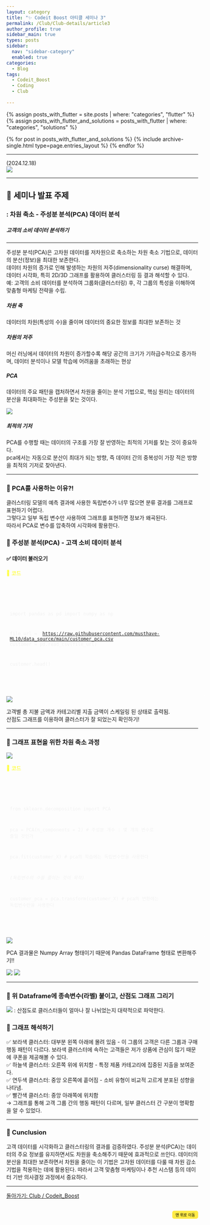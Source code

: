 ```yaml
---
layout: category
title: "✨ Codeit Boost 아티클 세미나 3"
permalink: /Club/Club-details/article3
author_profile: true
sidebar_main: true
types: posts
sidebar:
  nav: "sidebar-category"
  enabled: true
categories:
  - Blog
tags:
  - Codeit_Boost
  - Coding
  - Club
    
---
```




{% assign posts_with_flutter = site.posts | where: "categories", "flutter" %}
{% assign posts_with_flutter_and_solutions = posts_with_flutter | where: "categories", "solutions" %}

{% for post in posts_with_flutter_and_solutions %}
  {% include archive-single.html type=page.entries_layout %}
{% endfor %}  



---

 (2024.12.18)<br/> 
<img src="https://raw.githubusercontent.com/park-hoyeon/park-hoyeon.github.io/master/_pages/Club/images/-article3.png">  

---

## 🚀 세미나 발표 주제
### : 차원 축소 - 주성분 분석(PCA) 데이터 분석
##### 고객의 소비 데이터 분석하기

---

주성분 분석(PCA)은 고차원 데이터를 저차원으로 축소하는 차원 축소 기법으로, 데이터의 분산(정보)을 최대한 보존한다.<br>
데이터 차원의 증가로 인해 발생하는 차원의 저주(dimensionality curse) 해결하며, 데이터 시각화, 특히 2D/3D 그래프를 활용하여 클러스터링 등 결과 해석할 수 있다.<br>
예: 고객의 소비 데이터를 분석하여 그룹화(클러스터링) 후, 각 그룹의 특성을 이해하여 맞춤형 마케팅 전략을 수립.
<br/>

##### 차원 축

데이터의 차원(특성의 수)을 줄이며 데이터의 중요한 정보를 최대한 보존하는 것
<br/>

##### 차원의 저주


머신 러닝에서 데이터의 차원이 증가할수록 해당 공간의 크기가 기하급수적으로 증가하며, 데이터 분석이나 모델 학습에 어려움을 초래하는 현상
<br/>


##### PCA

데이터의 주요 패턴을 캡처하면서 차원을 줄이는 분석 기법으로, 핵심 원리는 데이터의 분산을 최대화하는 주성분을 찾는 것이다.
<br/>

<img src="https://raw.githubusercontent.com/park-hoyeon/park-hoyeon.github.io/master/_pages/Club/images/image (32).png"> 

##### 최적의 기저

PCA를 수행할 때는 데이터의 구조를 가장 잘 반영하는 최적의 기저를 찾는 것이 중요하다.<br>
pca에서는 자동으로 분산이 최대가 되는 방향, 즉 데이터 간의 중복성이 가장 적은 방향을 최적의 기저로 찾아낸다.
<br/>


---


### 📌 PCA를 사용하는 이유?!

클러스터링 모델의 예측 결과에 사용한 독립변수가 너무 많으면 분류 결과를 그래프로 표현하기 어렵다.<br> 그렇다고 일부 독립 변수만 사용하여 그래프를 표현하면 정보가 왜곡된다.<br> 따라서 PCA로 변수를 압축하여 시각화에 활용한다.
<br/>

### 📌 주성분 분석(PCA) - 고객 소비 데이터 분석

#### ✅ 데이터 불러오기

<span style="color:yellow"> 📝 코드</span>
<link rel="stylesheet" href="https://cdnjs.cloudflare.com/ajax/libs/highlight.js/11.8.0/styles/atom-one-dark.min.css">
<script src="https://cdnjs.cloudflare.com/ajax/libs/highlight.js/11.8.0/highlight.min.js"></script>
<script>hljs.highlightAll();</script>
<div style="padding:8px; border: 1px solid rgba(255, 255, 255, 0.2); border-radius:5px; background-color: rgba(255, 255, 255, 0.05); color: #f1f1f1; width: 100%; margin-left: 0; margin-right: 0; text-align: left; font-family: monospace;">
  <pre><code class="python">
<aside>

import pandas as pd
import numpy as np

file_url = 'https://raw.githubusercontent.com/musthave-ML10/data_source/main/customer_pca.csv'
customer = pd.read_csv(file_url)

customer.head()

</aside>
  </code></pre>
</div>

<img src="https://raw.githubusercontent.com/park-hoyeon/park-hoyeon.github.io/master/_pages/Club/images/image (33).png">  


고객별 총 지불 금액과 카테고리별 지출 금액이 스케일링 된 상태로 출력됨.<br>
산점도 그래프를 이용하여 클러스터가 잘 되었는지 확인하기!
<br/>

---

### 📌 그래프 표현을 위한 차원 축소 과정


<img src="https://raw.githubusercontent.com/park-hoyeon/park-hoyeon.github.io/master/_pages/Club/images/image (34).png">  

<span style="color:yellow"> 📝 코드</span>
<link rel="stylesheet" href="https://cdnjs.cloudflare.com/ajax/libs/highlight.js/11.8.0/styles/atom-one-dark.min.css">
<script src="https://cdnjs.cloudflare.com/ajax/libs/highlight.js/11.8.0/highlight.min.js"></script>
<script>hljs.highlightAll();</script>
<div style="padding:8px; border: 1px solid rgba(255, 255, 255, 0.2); border-radius:5px; background-color: rgba(255, 255, 255, 0.05); color: #f1f1f1; width: 100%; margin-left: 0; margin-right: 0; text-align: left; font-family: monospace;">
  <pre><code class="python">
<aside>

from sklearn.decomposition import PCA

pca = PCA(n_components = 2) *#* 주성분 개수 : 몇 개의 변수로 줄일 것인가

pca.fit(customer_X) # pca의 학습에는 독립변수만을 사용한다 

*(독립변수의 수를 줄이는 것이 목적)*

customer_pca = pca.transform(customer_X) # pca의 변환에는 독립변수만을 사용한다

</aside>
  </code></pre>
</div>

<img src="https://raw.githubusercontent.com/park-hoyeon/park-hoyeon.github.io/master/_pages/Club/images/image (35).png">


PCA 결과물은 Numpy Array 형태이기 때문에 Pandas DataFrame 형태로 변환해주기!! <br/>

<img src="https://raw.githubusercontent.com/park-hoyeon/park-hoyeon.github.io/master/_pages/Club/images/image (36).png">

<img src="https://raw.githubusercontent.com/park-hoyeon/park-hoyeon.github.io/master/_pages/Club/images/image (37).png">


---
### 📌 위 Dataframe에 종속변수(라벨) 붙이고, 산점도 그래프 그리기

<img src="https://raw.githubusercontent.com/park-hoyeon/park-hoyeon.github.io/master/_pages/Club/images/image (38).png"> 
: 산점도로 클러스터들이 얼마나 잘 나뉘었는지 대략적으로 파악한다.

### 📌 그래프 해석하기


✅ 보라색 클러스터: 대부분 왼쪽 아래에 몰려 있음 - 이 그룹의 고객은 다른 그룹과 구매 행동 패턴이 다르다. 보라색 클러스터에 속하는 고객들은 저가 상품에 관심이 많기 때문에 쿠폰을 제공해볼 수 있다.<br>
✅ 하늘색 클러스터: 오른쪽 위에 위치함 - 특정 제품 카테고리에 집중된 지출을 보여준다. <br> 
✅ 연두색 클러스터: 중앙 오른쪽에 흩어짐 - 소비 유형이 비교적 고르게 분포된 성향을 나타냄.<br>
✅ 빨간색 클러스터: 중앙 아래쪽에 위치함<br/>
→ 그래프를 통해 고객 그룹 간의 행동 패턴이 다르며, 일부 클러스터 간 구분이 명확함을 알 수 있었다.

---

### 📌 Cunclusion


고객 데이터를 시각화하고 클러스터링의 결과를 검증하였다.
주성분 분석(PCA)는 데이터의 주요 정보를 유지하면서도 차원을 축소해주기 때문에 효과적으로 쓰인다.
데이터의 분산을 최대한 보존하면서 차원을 줄이는 이 기법은 고차원 데이터를 다룰 때 차원 감소 기법을 적용하는 데에 활용된다.
따라서 고객 맞춤형 마케팅이나 추천 시스템 등의 데이터 기반 의사결정 과정에서 중요하다.<br/>



---

[돌아가기: Club / Codeit_Boost](https://park-hoyeon.github.io/Club/Codeit_Boost/)  


<div style="text-align: right; margin-top: 30px;">
  <button onclick="scrollToTop()" style="
    padding: 10px 15x; 
    background-color: #FFEB46; 
    color: black; 
    border: 2px solid #FFEB46; 
    border-radius: 5px; 
    cursor: pointer; 
    font-size: 10px;">
    맨 위로 이동
  </button>
</div>

<script>
  // 맨 위로 이동하는 함수
  function scrollToTop() {
    window.scrollTo({ top: 0, behavior: 'smooth' });
  }
</script>
